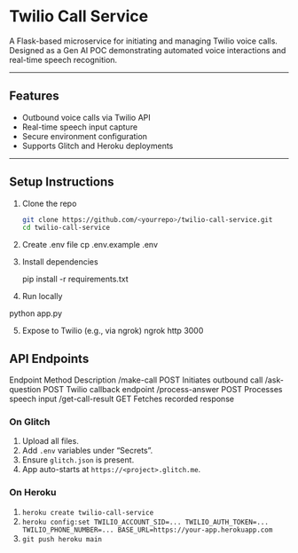 # Twilio Call Service

A Flask-based microservice for initiating and managing Twilio voice calls.  
Designed as a Gen AI POC demonstrating automated voice interactions and real-time speech recognition.

---

## Features

- Outbound voice calls via Twilio API  
- Real-time speech input capture  
- Secure environment configuration  
- Supports Glitch and Heroku deployments  

---

## Setup Instructions

1. Clone the repo  
   ```bash
   git clone https://github.com/<yourrepo>/twilio-call-service.git
   cd twilio-call-service

2. Create .env file
 cp .env.example .env

3. Install dependencies

    pip install -r requirements.txt

4. Run locally

python app.py

5. Expose to Twilio (e.g., via ngrok)
ngrok http 3000

## API Endpoints
Endpoint	        Method	    Description
/make-call	        POST	    Initiates outbound call
/ask-question	    POST	    Twilio callback endpoint
/process-answer	    POST	    Processes speech input
/get-call-result    GET	        Fetches recorded response

### On **Glitch**
1. Upload all files.
2. Add `.env` variables under “Secrets”.
3. Ensure `glitch.json` is present.
4. App auto-starts at `https://<project>.glitch.me`.

### On **Heroku**
1. `heroku create twilio-call-service`
2. `heroku config:set TWILIO_ACCOUNT_SID=... TWILIO_AUTH_TOKEN=... TWILIO_PHONE_NUMBER=... BASE_URL=https://your-app.herokuapp.com`
3. `git push heroku main`


